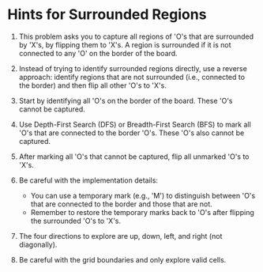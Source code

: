 # Hints for Surrounded Regions

1. This problem asks you to capture all regions of 'O's that are surrounded by 'X's, by flipping them to 'X's. A region is surrounded if it is not connected to any 'O' on the border of the board.

2. Instead of trying to identify surrounded regions directly, use a reverse approach: identify regions that are not surrounded (i.e., connected to the border) and then flip all other 'O's to 'X's.

3. Start by identifying all 'O's on the border of the board. These 'O's cannot be captured.

4. Use Depth-First Search (DFS) or Breadth-First Search (BFS) to mark all 'O's that are connected to the border 'O's. These 'O's also cannot be captured.

5. After marking all 'O's that cannot be captured, flip all unmarked 'O's to 'X's.

6. Be careful with the implementation details:
   - You can use a temporary mark (e.g., 'M') to distinguish between 'O's that are connected to the border and those that are not.
   - Remember to restore the temporary marks back to 'O's after flipping the surrounded 'O's to 'X's.

7. The four directions to explore are up, down, left, and right (not diagonally).

8. Be careful with the grid boundaries and only explore valid cells.

